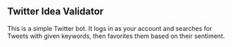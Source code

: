Twitter Idea Validator
---

This is a simple Twitter bot. It logs in as your account and searches for Tweets with given keywords, then favorites them based on their sentiment.
